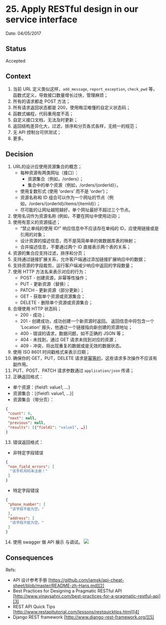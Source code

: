 # 25. Apply RESTful design in our service interface

Date: 04/05/2017

## Status

Accepted

## Context

1. 当前 URL 定义类似这样，`add_message`, `report_exception`, `check_pwd` 等，函数式定义，导致接口数量增长过快，管理麻烦；
2. 所有的请求都走 POST 方法；
3. 所有请求返回状态都是 200，使用晦涩难懂的自定义状态码；
4. 函数式编程，代码重用度不高；
5. 自定义接口文档，无法及时更新；
6. 返回结构差异化大，过滤，排序和分页各式各样，无统一的规范；
7. 无 API 控制台可供测试；
8. 更多。

## Decision

1. URL的设计应使用资源集合的概念；
	* 每种资源有两类网址（接口）：
		* 资源集合（例如，/orders）；
		* 集合中的单个资源（例如，/orders/{orderId}）。
	* 使用复数形式 (使用 ‘orders’ 而不是 ‘order’)；
	* 资源名称和 ID 组合可以作为一个网址的节点（例如，/orders/{orderId}/items/{itemId}）；
	* 尽可能的让网址越短越好，单个网址最好不超过三个节点。
2. 使用名词作为资源名称 (例如，不要在网址中使用动词)；
3. 使用有意义的资源描述；
	* “禁止单纯的使用 ID!” 响应信息中不应该存在单纯的 ID，应使用链接或是引用的对象；
	* 设计资源的描述信息，而不是简简单单的做数据库表的映射；
	* 合并描述信息，不要通过两个 ID 直接表示两个表的关系；
4. 资源的集合应支持过滤，排序和分页；
5. 支持通过链接扩展关系，允许客户端通过添加链接扩展响应中的数据；
6. 支持资源的字段裁剪，运行客户端减少响应中返回的字段数量；
7. 使用 HTTP 方法名来表示对应的行为：
	* POST - 创建资源，非幂等性操作；
	* PUT - 更新资源（替换）；
	* PATCH - 更新资源（部分更新）；
	* GET - 获取单个资源或资源集合；
	* DELETE - 删除单个资源或资源集合；
8. 合理使用 HTTP 状态码；
	* 200 - 成功；
	* 201 - 创建成功，成功创建一个新资源时返回。 返回信息中将包含一个 'Location' 报头，他通过一个链接指向新创建的资源地址；
	* 400 - 错误的请求，数据问题，如不正确的 JSON 等；
	* 404 - 未找到，通过 GET 请求未找到对应的资源；
	* 409 - 冲突，将出现重复的数据或是无效的数据状态。
9. 使用 ISO 8601 时间戳格式来表示日期；
10. 确保你的 GET，PUT，DELETE 请求是[幂等的][1]，这些请求多次操作不应该有副作用。
11. PUT、POST、PATCH 请求参数通过 `application/json` 传递；
12. 正确返回格式：
* 单个资源：{field1: value1, …}
* 资源集合：[{field1: value1, …}]
* 资源集合（带分页）：

```json
{
 "count": 0,
 "next": null,
 "previous": null,
 "results": [{"field1": "value1", …}]
}
```

13. 错误返回格式：
* 非特定字段错误

```json 
{
 "non_field_errors": [
  "该手机号码未注册！"
 ]
}
```
* 特定字段错误
```json
{
 "phone_number": [
  "该字段不能为空。"
 ],
 "address": [
  "该字段不能为空。"
 ]
}
```

14.  使用  swagger  做 API 展示 与调试。
	![][image-1]

## Consequences

Refs:

* API 设计参考手册 [https://github.com/iamsk/api-cheat-sheet/blob/master/README-zh-Hans.md][2]
* Best Practices for Designing a Pragmatic RESTful API [http://www.vinaysahni.com/best-practices-for-a-pragmatic-restful-api][3]
* REST API Quick Tips [http://www.restapitutorial.com/lessons/restquicktips.html][4]
* Django REST framework [http://www.django-rest-framework.org/][5]

[1]:	http://www.restapitutorial.com/lessons/idempotency.html
[2]:	https://github.com/iamsk/api-cheat-sheet/blob/master/README-zh-Hans.md
[3]:	http://www.vinaysahni.com/best-practices-for-a-pragmatic-restful-api
[4]:	http://www.restapitutorial.com/lessons/restquicktips.html
[5]:	http://www.django-rest-framework.org/

[image-1]:	decisions/files/swagger.png